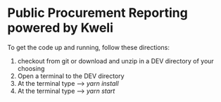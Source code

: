 # Public Procurement Reporting powered by Kweli

To get the code up and running, follow these directions:
1. checkout from git or download and unzip in a DEV directory of your choosing
1. Open a terminal to the DEV directory
1. At the terminal type --> *yarn install*
1. At the terminal type --> *yarn start*
